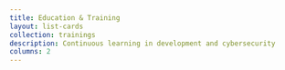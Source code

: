```yaml
---
title: Education & Training
layout: list-cards
collection: trainings
description: Continuous learning in development and cybersecurity
columns: 2
---
```

